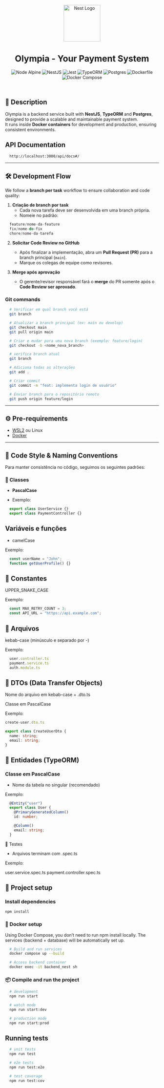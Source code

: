 <p align="center">
  <a href="http://nestjs.com/" target="blank"><img src="https://nestjs.com/img/logo-small.svg" width="120" alt="Nest Logo" /></a>
</p>

<h1 align="center">Olympia - Your Payment System</h1>

<p align="center">
  <img src="https://img.shields.io/badge/node-18.x%20alpine-green?logo=node.js" alt="Node Alpine" />
  <img src="https://img.shields.io/badge/NestJS-Framework-red?logo=nestjs" alt="NestJS" />
  <img src="https://img.shields.io/badge/Jest-Testing-blue?logo=jest" alt="Jest" />
  <img src="https://img.shields.io/badge/TypeORM-ORM-orange" alt="TypeORM" />
  <img src="https://img.shields.io/badge/Postgres-Database-blue?logo=postgresql" alt="Postgres" />
  <img src="https://img.shields.io/badge/Dockerfile-Build-lightblue?logo=docker" alt="Dockerfile" />
  <img src="https://img.shields.io/badge/Docker%20Compose-Orchestration-informational?logo=docker" alt="Docker Compose" />
</p>

<br/>

## 📌 Description

Olympia is a backend service built with **NestJS**, **TypeORM** and **Postgres**, designed to provide a scalable and maintainable payment system.  
It runs inside **Docker containers** for development and production, ensuring consistent environments.

## API Documentation

```http
  http://localhost:3000/api/docs#/
```

---

## 🛠 Development Flow

We follow a **branch per task** workflow to ensure collaboration and code quality:

1. **Criação de branch por task**  
    - Cada nova tarefa deve ser desenvolvida em uma branch própria.  
    - Nomeie no padrão:

```ts
  feature/nome-da-feature
  fix/nome-do-fix
  chore/nome-da-tarefa
```

2. **Solicitar Code Review no GitHub**  
    - Após finalizar a implementação, abra um **Pull Request (PR)** para a branch principal (`main`).  
    - Marque os colegas de equipe como revisores.

3. **Merge após aprovação**  
   - O gerente/revisor responsável fará o **merge** do PR somente após o **Code Review ser aprovado**.

### Git commands

```bash
  # Verificar em qual branch você está
  git branch

  # Atualizar a branch principal (ex: main ou develop)
  git checkout main
  git pull origin main

  # Criar e mudar para uma nova branch (exemplo: feature/login)
  git checkout -b <nome_nova_branch>

  # verifica branch atual
  git branch

  # Adiciona todas as alterações
  git add .

  # Criar commit
  git commit -m "feat: implementa login de usuário"

  # Enviar branch para o repositório remoto
  git push origin feature/login
```

---

## ⚙️ Pre-requirements

- [WSL2](https://learn.microsoft.com/pt-br/windows/wsl/install) ou Linux
- [Docker](https://docs.docker.com/get-docker/)

---

## 🎨 Code Style & Naming Conventions

Para manter consistência no código, seguimos os seguintes padrões:

### 🔹 Classes

- **PascalCase**

- Exemplo:  

```ts
  export class UserService {}
  export class PaymentController {}
```

## Variáveis e funções

- camelCase

Exemplo:

```ts
  const userName = "John";
  function getUserProfile() {}
```

## 🔹 Constantes

UPPER_SNAKE_CASE

Exemplo:

```ts
  const MAX_RETRY_COUNT = 3;
  const API_URL = "https://api.example.com";
```

## 🔹 Arquivos

kebab-case (minúsculo e separado por -)

Exemplo:

```ts
  user.controller.ts
  payment.service.ts
  auth.module.ts
```

## 🔹 DTOs (Data Transfer Objects)

Nome do arquivo em kebab-case + .dto.ts

Classe em PascalCase

Exemplo:

```ts
create-user.dto.ts

export class CreateUserDto {
  name: string;
  email: string;
}
```

## 🔹 Entidades (TypeORM)

### Classe em PascalCase

- Nome da tabela no singular (recomendado)

Exemplo:

```ts
  @Entity("user")
  export class User {
    @PrimaryGeneratedColumn()
    id: number;

    @Column()
    email: string;
  }
```

🔹 Testes

- Arquivos terminam com .spec.ts

Exemplo:

user.service.spec.ts
payment.controller.spec.ts

## 🚀 Project setup

### Install dependencies

```bash
npm install
```

### 🐳 Docker setup

Using Docker Compose, you don’t need to run npm install locally.
The services (backend + database) will be automatically set up. 

```bash
  # Build and run services
  docker compose up --build

  # Access backend container
  docker exec -it backend_nest sh
```

### 📦 Compile and run the project

```bash
  # development
  npm run start

  # watch mode
  npm run start:dev

  # production mode
  npm run start:prod
```

## Running tests

```bash
  # unit tests
  npm run test

  # e2e tests
  npm run test:e2e

  # test coverage
  npm run test:cov
```
